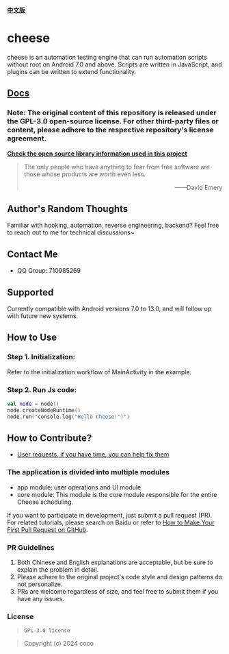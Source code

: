 **[中文版](README_CN.md)**
# cheese
cheese is an automation testing engine that can run automation scripts without root on Android 7.0 and above. Scripts are written in JavaScript, and plugins can be written to extend functionality.

## [Docs](https://github.com/0cococ/cheese-docs)

### Note: The original content of this repository is released under the GPL-3.0 open-source license. For other third-party files or content, please adhere to the respective repository's license agreement.

**[Check the open source library information used in this project](DEPEND.md)**

> The only people who have anything to fear from free software are those whose products are worth even less.
>
> <p align="right">——David Emery</p>

## Author's Random Thoughts

Familiar with hooking, automation, reverse engineering, backend? Feel free to reach out to me for technical discussions~

## Contact Me

- QQ Group: 710985269

## Supported

Currently compatible with Android versions 7.0 to 13.0, and will follow up with future new systems.

## How to Use

### Step 1. Initialization:

Refer to the initialization workflow of MainActivity in the example.

### Step 2. Run Js code:

```kotlin
val node = node()
node.createNodeRuntime()
node.run('console.log("Hello Cheese!")')
```

## How to Contribute?

- [User requests, if you have time, you can help fix them](https://docs.qq.com/smartsheet/DVUxWaUhuc2l0UGF4?tab=BB08J2&viewId=vUQPXH)

### The application is divided into multiple modules

- app module: user operations and UI module
- core module: This module is the core module responsible for the entire Cheese scheduling.

If you want to participate in development, just submit a pull request (PR). For related tutorials, please search on Baidu or refer to [How to Make Your First Pull Request on GitHub](https://chinese.freecodecamp.org/news/how-to-make-your-first-pull-request-on-github/).

### PR Guidelines

1. Both Chinese and English explanations are acceptable, but be sure to explain the problem in detail.
2. Please adhere to the original project's code style and design patterns do not personalize.
3. PRs are welcome regardless of size, and feel free to submit them if you have any issues.

### License

> ```
> GPL-3.0 license
> ```

> Copyright (c) 2024 coco
